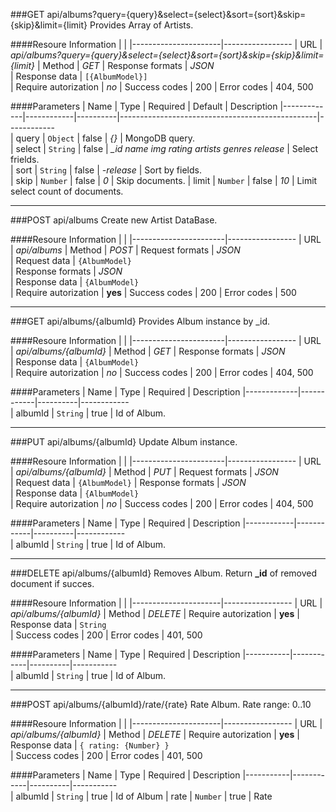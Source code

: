 ###GET api/albums?query={query}&select={select}&sort={sort}&skip={skip}&limit={limit}
Provides Array of Artists.

####Resoure Information
|                      |
|----------------------|-----------------
| URL                  | *api/albums?query={query}&select={select}&sort={sort}&skip={skip}&limit={limit}*
| Method               | *GET*
| Response formats     | *JSON*                 
| Response data        | `[{AlbumModel}]`  
| Require autorization | *no*
| Success codes        | 200
| Error codes          | 404, 500

####Parameters
| Name        | Type       | Required | Default                                         | Description
|-------------|------------|----------|-------------------------------------------------|------------  
| query       | `Object`   | false    | *{}*                                            | MongoDB query.        
| select      | `String`   | false    | *_id name img rating artists genres release*    | Select frields.      
| sort        | `String`   | false    | *-release*                                      | Sort by fields.       
| skip        | `Number`   | false    | *0*                                             | Skip documents.
| limit       | `Number`   | false    | *10*                                            | Limit select count of documents.

***

###POST api/albums
Create new Artist DataBase.

####Resoure Information
|                       |
|-----------------------|-----------------
| URL                   | *api/albums*
| Method                | *POST*
| Request formats       | *JSON*                 
| Request data          | `{AlbumModel}`  
| Response formats      | *JSON*                 
| Response data         | `{AlbumModel}`  
| Require autorization  | **yes**
| Success codes         | 200
| Error codes           | 500

***

###GET api/albums/{albumId}
Provides Album instance by _id.

####Resoure Information
|                       |
|-----------------------|-----------------
| URL                   | *api/albums/{albumId}*
| Method                | *GET*
| Response formats      | *JSON*                 
| Response data         | `{AlbumModel}`  
| Require autorization  | *no*
| Success codes         | 200
| Error codes           | 404, 500

####Parameters
| Name        | Type       | Required | Description
|-------------|------------|----------|------------  
| albumId     | `String`   | true     | Id of Album.      

***

###PUT api/albums/{albumId}
Update Album instance.

####Resoure Information
|                       |
|-----------------------|-----------------
| URL                   | *api/albums/{albumId}*
| Method                | *PUT*
| Request formats       | *JSON*                 
| Request data          | `{AlbumModel}` 
| Response formats      | *JSON*                 
| Response data         | `{AlbumModel}`  
| Require autorization  | *no*
| Success codes         | 200
| Error codes           | 404, 500

####Parameters
| Name       | Type       | Required | Description
|------------|------------|----------|------------  
| albumId    | `String`   | true     | Id of Album.       

***

###DELETE api/albums/{albumId}
Removes Album. Return **_id** of removed document if succes.

####Resoure Information
|                      |
|----------------------|-----------------
| URL                  | *api/albums/{albumId}*
| Method               | *DELETE*
| Require autorization | **yes**
| Response data        | `String`  
| Success codes        | 200
| Error codes          | 401, 500

####Parameters
| Name      | Type       | Required | Description
|-----------|------------|----------|-----------  
| albumId   | `String`   | true     | Id of Album.     

***

###POST api/albums/{albumId}/rate/{rate}
Rate Album. Rate range: 0..10

####Resoure Information
|                      |
|----------------------|-----------------
| URL                  | *api/albums/{albumId}*
| Method               | *DELETE*
| Require autorization | **yes**
| Response data        | `{ rating: {Number} }`  
| Success codes        | 200
| Error codes          | 401, 500

####Parameters
| Name      | Type       | Required | Description
|-----------|------------|----------|-----------  
| albumId   | `String`   | true     | Id of Album
| rate      | `Number`   | true     | Rate
